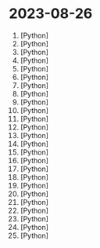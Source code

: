 # 2023-08-26

1. [](https://github.comundefined "Next generation face swapper and enhancer") [Python]
2. [](https://github.comundefined "Foundational Models for State-of-the-Art Speech and Text Translation") [Python]
3. [](https://github.comundefined "PoC for a scalable dev tool that writes entire apps from scratch while the developer oversees the implementation") [Python]
4. [](https://github.comundefined "中英文敏感词、语言检测、中外手机/电话归属地/运营商查询、名字推断性别、手机号抽取、身份证抽取、邮箱抽取、中日文人名库、中文缩写库、拆字词典、词汇情感值、停用词、反动词表、暴恐词表、繁简体转换、英文模拟中文发音、汪峰歌词生成器、职业名称词库、同义词库、反义词库、否定词库、汽车品牌词库、汽车零件词库、连续英文切割、各种中文词向量、公司名字大全、古诗词库、IT词库、财经词库、成语词库、地名词库、历史名人词库、诗词词库、医学词库、饮食词库、法律词库、汽车词库、动物词库、中文聊天语料、中文谣言数据、百度中文问答数据集、句子相似度匹配算法集合、bert资源、文本生成&摘要相关工具、cocoNLP信息抽取工具、国内电话号码正则匹配、清华大学XLORE:中英文跨语言百科知识图谱、清华大学人工智能技术…") [Python]
5. [](https://github.comundefined "Official Implementation of Graph of Thoughts: Solving Elaborate Problems with Large Language Models") [Python]
6. [](https://github.comundefined "Machine learning, in numpy") [Python]
7. [](https://github.comundefined "LightGlue: Local Feature Matching at Light Speed (ICCV 2023)") [Python]
8. [](https://github.comundefined "Visual Instruction Tuning: Large Language-and-Vision Assistant built towards multimodal GPT-4 level capabilities.") [Python]
9. [](https://github.comundefined "Inference code for LLaMA models") [Python]
10. [](https://github.comundefined "") [Python]
11. [](https://github.comundefined "A universal Stable-Diffusion toolbox") [Python]
12. [](https://github.comundefined "Blind&Invisible Watermark ，图片盲水印，提取水印无须原图！") [Python]
13. [](https://github.comundefined "Deep learning framework to train, deploy, and ship AI products Lightning fast.") [Python]
14. [](https://github.comundefined "Extended faceswap extension for StableDiffusion web-ui with multiple faceswaps, inpainting, checkpoints, ....") [Python]
15. [](https://github.comundefined "") [Python]
16. [](https://github.comundefined "An easy-to-use, production-ready inference server for computer vision supporting deployment of many popular model architectures and fine-tuned models.") [Python]
17. [](https://github.comundefined "This repository contains code and tooling for the Abacus.AI LLM Context Expansion project. Also included are evaluation scripts and benchmark tasks that evaluate a model’s information retrieval capabilities with context expansion. We also include key experimental results and instructions for reproducing and building on them.") [Python]
18. [](https://github.comundefined "If tinygrad wasn't small enough for you...") [Python]
19. [](https://github.comundefined "⚡ Building applications with LLMs through composability ⚡") [Python]
20. [](https://github.comundefined "👋 Hey there new grad🎉! We've put together a collection of full-time job openings for SWE, Quant, PM and tech roles in 2024! 🚀") [Python]
21. [](https://github.comundefined "LlamaIndex (GPT Index) is a data framework for your LLM applications") [Python]
22. [](https://github.comundefined "LangChain powered shell command generate and run CLI") [Python]
23. [](https://github.comundefined "A modular SQL linter and auto-formatter with support for multiple dialects and templated code.") [Python]
24. [](https://github.comundefined "LangGPT: Empowering everyone to become a prompt expert!🚀 Structured Prompt，结构化提示词。") [Python]
25. [](https://github.comundefined "DeepSpeed is a deep learning optimization library that makes distributed training and inference easy, efficient, and effective.") [Python]
